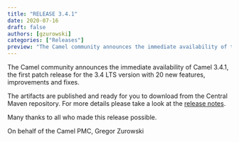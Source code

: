 ```yaml
---
title: "RELEASE 3.4.1"
date: 2020-07-16
draft: false
authors: [gzurowski]
categories: ["Releases"]
preview: "The Camel community announces the immediate availability of the new Camel 3.4.1 patch release"
---
```



The Camel community announces the immediate availability of Camel 3.4.1, the first patch release for the 3.4 LTS version with 20 new features, improvements and fixes.

The artifacts are published and ready for you to download from the Central Maven repository. For more details please take a look at the [release notes](/releases/release-3.4.1/).

Many thanks to all who made this release possible.

On behalf of the Camel PMC,
Gregor Zurowski
